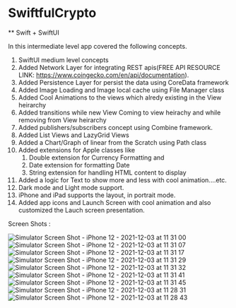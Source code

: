 # SwiftfulCrypto

** Swift + SwiftUI

In this intermediate level app covered the following concepts.

1. SwiftUI medium level concepts
2. Added Network Layer for integrating REST apis(FREE API RESOURCE LINK: https://www.coingecko.com/en/api/documentation).
3. Added Persistence Layer for persist the data using CoreData framework
4. Added Image Loading and Image local cache using File Manager class
5. Added Cool Animations to the views which alredy existing in the View heirarchy
6. Added transitions while new View Coming to view heirachy and while removing from View heirarchy
7. Added publishers/subscribers concept using Combine framework.
8. Added List Views and LazyGrid Views
9. Added a Chart/Graph of linear from the Scratch using Path class
10. Added extensions for Apple classes like 
      1. Double extension for Currency Formatting and 
      2. Date extension for formatting Date
      3. String extension for handling HTML content to display
11. Added a logic for Text to show more and less with cool animation....etc.
12. Dark mode and Light mode support.
13. iPhone and iPad supports the layout, in portrait mode.
14. Added app icons and Launch Screen with cool animation and also customized the Lauch screen presentation.


Screen Shots :

![Simulator Screen Shot - iPhone 12 - 2021-12-03 at 11 31 00](https://user-images.githubusercontent.com/93422294/144553654-8e7f6b42-504f-48fb-92c2-9a5dad2ddcd0.png)
![Simulator Screen Shot - iPhone 12 - 2021-12-03 at 11 31 07](https://user-images.githubusercontent.com/93422294/144553666-181376c0-2cb9-4669-857f-b3747ba5d6b1.png)
![Simulator Screen Shot - iPhone 12 - 2021-12-03 at 11 31 17](https://user-images.githubusercontent.com/93422294/144553670-606e8af5-9cd6-4492-ba1b-23d442713161.png)
![Simulator Screen Shot - iPhone 12 - 2021-12-03 at 11 31 29](https://user-images.githubusercontent.com/93422294/144553674-2fb71401-5364-4059-8a51-5c5a4f00d6c6.png)
![Simulator Screen Shot - iPhone 12 - 2021-12-03 at 11 31 32](https://user-images.githubusercontent.com/93422294/144553675-2fcc5ea2-6ac8-4cda-bc86-44a687c36724.png)
![Simulator Screen Shot - iPhone 12 - 2021-12-03 at 11 31 41](https://user-images.githubusercontent.com/93422294/144553682-20cb6ea2-1f5a-433b-9757-3559405d6a1d.png)
![Simulator Screen Shot - iPhone 12 - 2021-12-03 at 11 31 45](https://user-images.githubusercontent.com/93422294/144553685-9395f639-dffd-4751-85e9-eb8ba9f09c05.png)
![Simulator Screen Shot - iPhone 12 - 2021-12-03 at 11 28 31](https://user-images.githubusercontent.com/93422294/144553711-5a7217aa-e86a-44ac-95ec-98781f2604de.png)
![Simulator Screen Shot - iPhone 12 - 2021-12-03 at 11 28 43](https://user-images.githubusercontent.com/93422294/144553722-6db31db5-12f7-4645-961f-a2c916d0d541.png)

